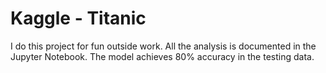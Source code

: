 # Kaggle - Titanic
I do this project for fun outside work.  All the analysis is documented in the Jupyter Notebook.  The model achieves 80% accuracy in the testing data.